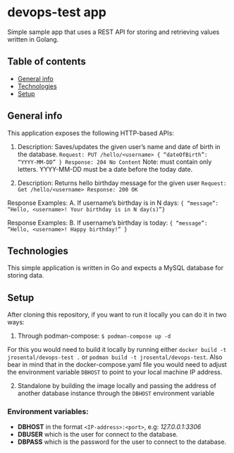 # devops-test app
Simple sample app that uses a REST API for storing and retrieving values written in Golang.

## Table of contents
* [General info](#general-info)
* [Technologies](#technologies)
* [Setup](#setup)

## General info

This application exposes the following HTTP-based APIs: 

1. Description: Saves/updates the given user’s name and date of birth in the database.
`Request: PUT /hello/<username> { “dateOfBirth”: “YYYY-MM-DD” }
Response: 204 No Content`
Note:
<username> must contain only letters.
YYYY-MM-DD must be a date before the today date.
  
2. Description: Returns hello birthday message for the given user
`Request: Get /hello/<username>
Response: 200 OK`

Response Examples:
A. If username’s birthday is in N days:
`{ “message”: “Hello, <username>! Your birthday is in N day(s)”}`

Response Examples:
B. If username’s birthday is today:
`{ “message”: “Hello, <username>! Happy birthday!” }`


## Technologies
  
This simple application is written in Go and expects a MySQL database for storing data.

## Setup
 
After cloning this repository, if you want to run it locally you can do it in two ways:
  
1. Through podman-compose:
  `$ podman-compose up -d`
  
  For this you would need to build it locally by running either `docker build -t jrosental/devops-test .` or `podman build -t jrosental/devops-test`.
  Also bear in mind that in the docker-compose.yaml file you would need to adjust the environment variable `DBHOST` to point to your local machine IP address.
  
2. Standalone by building the image locally and passing the address of another database instance through the `DBHOST` environment variable
  
### Environment variables:
* **DBHOST** in the format `<IP-address>:<port>`, e.g: _127.0.0.1:3306_
* **DBUSER** which is the user for connect to the database.
* **DBPASS** which is the password for the user to connect to the database.
